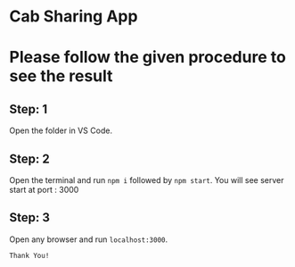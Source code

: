 # Cab Sharing App

# Please follow the given procedure to see the result
## Step: 1
  Open the folder in VS Code.
## Step: 2
  Open the terminal and run `npm i` followed by `npm start`.
  You will see server start at port : 3000
## Step: 3
   Open any browser and run `localhost:3000`.

`Thank You!`
